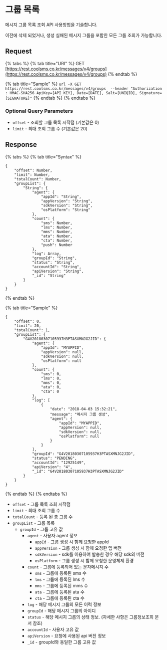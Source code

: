 # 그룹 목록

메시지 그룹 목록 조회 API 사용방법을 기술합니다.

이전에 삭제 되었거나, 생성 실패된 메시지 그룹을 포함한 모든 그룹 조회가 가능합니다.

## Request

{% tabs %}
{% tab title="URI" %}
GET [https://rest.coolsms.co.kr/messages/v4/groups](https://rest.coolsms.co.kr/messages/v4/groups)
{% endtab %}

{% tab title="Sample" %}
`url -X GET https://rest.coolsms.co.kr/messages/v4/groups  --header "Authorization : HMAC-SHA256 ApiKey=[API_KEY], Date=[DATE], Salt=[UNIQID], Signature= [SIGNATURE]"`
{% endtab %}
{% endtabs %}

### Optional Query Parameters

* `offset` - 조회할 그룹 목록 시작점 \(기본값은 0\)
* `limit` - 최대 조회 그룹 수 \(기본값은 20\)

## Response

{% tabs %}
{% tab title="Syntax" %}
```text
{
    "offset": Number, 
    "limit": Number, 
    "totalCount": Number, 
    "groupList": { 
        "String": { 
            "agent": { 
                "appId": "String", 
                "appVersion": "String", 
                "sdkVersion": "String", 
                "osPlatform": "String" 
            }, 
            "count": { 
                "sms": Number, 
                "lms": Number, 
                "mms": Number, 
                "ata": Number, 
                "cta": Number, 
                "push": Number 
            }, 
            "log": Array, 
            "groupId": "String", 
            "status": "String", 
            "accountId": "String", 
            "apiVersion": "String", 
            "_id": "String"
        } 
    }
}
```
{% endtab %}

{% tab title="Sample" %}
```text
{ 
    "offset": 0, 
    "limit": 20, 
    "totalCount": 1, 
    "groupList": { 
        "G4V20180307105937H3PTASXMNJG2JID": { 
            "agent": { 
                "appId": "MYAPPID", 
                "appVersion": null, 
                "sdkVersion": null, 
                "osPlatform": null 
            }, 
            "count": { 
                "sms": 0, 
                "lms": 0, 
                "mms": 0, 
                "ata": 0, 
                "cta": 0 
            }, 
            "log": [ 
                { 
                    "date": "2018-04-03 15:32:21", 
                    "message": "메시지 그룹 생성", 
                    "agent": { 
                        "appId": "MYAPPID", 
                        "appVersion": null, 
                        "sdkVersion": null, 
                        "osPlatform": null 
                    }
                } 
            ], 
            "groupId": "G4V20180307105937H3PTASXMNJG2JID", 
            "status": "PENDING", 
            "accountId": "12925149", 
            "apiVersion": "4", 
            "_id": "G4V20180307105937H3PTASXMNJG2JID" 
        } 
    } 
}
```
{% endtab %}
{% endtabs %}

* `offset` - 그룹 목록 조회 시작점
* `limit` - 최대 조회 그룹 수
* `totalCount` - 등록 된 총 그룹 수
* `groupList` - 그룹 목록
  * `groupId` - 그룹 고유 값
    * `agent` - 사용자 agent 정보
      * `appId` - 그룹 생성 시 함께 요청한 appId
      * `appVersion` - 그룹 생성 시 함께 요청한 앱 버전
      * `sdkVersion` - sdk를 이용하여 발송한 경우 해당 sdk의 버전
      * `osPlatform` - 그룹 생성 시 함께 요청한 운영체제 환경
    * `count` - 그룹에 등록되어 있는 문자메시지 수
      * `sms` - 그룹에 등록된 sms 수
      * `lms` - 그룹에 등록된 lms 수
      * `mms` - 그룹에 등록된 mms 수
      * `ata` - 그룹에 등록된 ata 수
      * `cta` - 그룹에 등록된 cta 수
    * `log` - 해당 메시지 그룹의 모든 이력 정보
    * `groupId` - 해당 메시지 그룹의 아이디
    * `status` - 해당 메시지 그룹의 상태 정보. \(자세한 사항은 그룹정보조회 문서 참조\)
    * `accountId` - 사용자 고유 값
    * `apiVersion` - 요청에 사용된 api 버전 정보
    * `_id` - groupId와 동일한 그룹 고유 값

